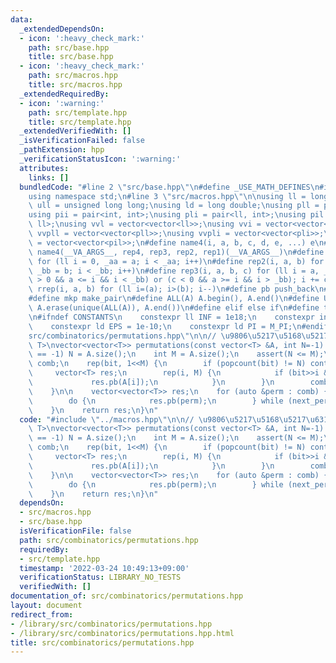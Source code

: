 ```yaml
---
data:
  _extendedDependsOn:
  - icon: ':heavy_check_mark:'
    path: src/base.hpp
    title: src/base.hpp
  - icon: ':heavy_check_mark:'
    path: src/macros.hpp
    title: src/macros.hpp
  _extendedRequiredBy:
  - icon: ':warning:'
    path: src/template.hpp
    title: src/template.hpp
  _extendedVerifiedWith: []
  _isVerificationFailed: false
  _pathExtension: hpp
  _verificationStatusIcon: ':warning:'
  attributes:
    links: []
  bundledCode: "#line 2 \"src/base.hpp\"\n#define _USE_MATH_DEFINES\n#include <bits/stdc++.h>\n\
    using namespace std;\n#line 3 \"src/macros.hpp\"\n\nusing ll = long long;\nusing\
    \ ull = unsigned long long;\nusing ld = long double;\nusing pll = pair<ll, ll>;\n\
    using pii = pair<int, int>;\nusing pli = pair<ll, int>;\nusing pil = pair<int,\
    \ ll>;\nusing vvl = vector<vector<ll>>;\nusing vvi = vector<vector<int>>;\nusing\
    \ vvpll = vector<vector<pll>>;\nusing vvpli = vector<vector<pli>>;\nusing vvpil\
    \ = vector<vector<pil>>;\n#define name4(i, a, b, c, d, e, ...) e\n#define rep(...)\
    \ name4(__VA_ARGS__, rep4, rep3, rep2, rep1)(__VA_ARGS__)\n#define rep1(i, a)\
    \ for (ll i = 0, _aa = a; i < _aa; i++)\n#define rep2(i, a, b) for (ll i = a,\
    \ _bb = b; i < _bb; i++)\n#define rep3(i, a, b, c) for (ll i = a, _bb = b; (c\
    \ > 0 && a <= i && i < _bb) or (c < 0 && a >= i && i > _bb); i += c)\n#define\
    \ rrep(i, a, b) for (ll i=(a); i>(b); i--)\n#define pb push_back\n#define eb emplace_back\n\
    #define mkp make_pair\n#define ALL(A) A.begin(), A.end()\n#define UNIQUE(A) sort(ALL(A)),\
    \ A.erase(unique(ALL(A)), A.end())\n#define elif else if\n#define tostr to_string\n\
    \n#ifndef CONSTANTS\n    constexpr ll INF = 1e18;\n    constexpr int MOD = 1000000007;\n\
    \    constexpr ld EPS = 1e-10;\n    constexpr ld PI = M_PI;\n#endif\n#line 2 \"\
    src/combinatorics/permutations.hpp\"\n\n// \u9806\u5217\u5168\u5217\u6319\ntemplate<typename\
    \ T>\nvector<vector<T>> permutations(const vector<T> &A, int N=-1) {\n    if (N\
    \ == -1) N = A.size();\n    int M = A.size();\n    assert(N <= M);\n    vector<vector<T>>\
    \ comb;\n    rep(bit, 1<<M) {\n        if (popcount(bit) != N) continue;\n   \
    \     vector<T> res;\n        rep(i, M) {\n            if (bit>>i & 1) {\n   \
    \             res.pb(A[i]);\n            }\n        }\n        comb.pb(res);\n\
    \    }\n\n    vector<vector<T>> res;\n    for (auto &perm : comb) {\n        sort(ALL(perm));\n\
    \        do {\n            res.pb(perm);\n        } while (next_permutation(ALL(perm)));\n\
    \    }\n    return res;\n}\n"
  code: "#include \"../macros.hpp\"\n\n// \u9806\u5217\u5168\u5217\u6319\ntemplate<typename\
    \ T>\nvector<vector<T>> permutations(const vector<T> &A, int N=-1) {\n    if (N\
    \ == -1) N = A.size();\n    int M = A.size();\n    assert(N <= M);\n    vector<vector<T>>\
    \ comb;\n    rep(bit, 1<<M) {\n        if (popcount(bit) != N) continue;\n   \
    \     vector<T> res;\n        rep(i, M) {\n            if (bit>>i & 1) {\n   \
    \             res.pb(A[i]);\n            }\n        }\n        comb.pb(res);\n\
    \    }\n\n    vector<vector<T>> res;\n    for (auto &perm : comb) {\n        sort(ALL(perm));\n\
    \        do {\n            res.pb(perm);\n        } while (next_permutation(ALL(perm)));\n\
    \    }\n    return res;\n}\n"
  dependsOn:
  - src/macros.hpp
  - src/base.hpp
  isVerificationFile: false
  path: src/combinatorics/permutations.hpp
  requiredBy:
  - src/template.hpp
  timestamp: '2022-03-24 10:49:13+09:00'
  verificationStatus: LIBRARY_NO_TESTS
  verifiedWith: []
documentation_of: src/combinatorics/permutations.hpp
layout: document
redirect_from:
- /library/src/combinatorics/permutations.hpp
- /library/src/combinatorics/permutations.hpp.html
title: src/combinatorics/permutations.hpp
---
```

